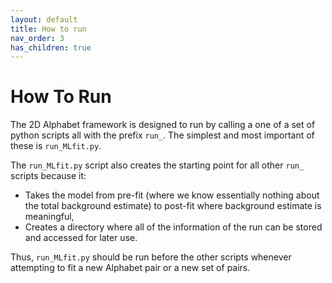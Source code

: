 ```yaml
---
layout: default
title: How to run
nav_order: 3
has_children: true
---
```


# How To Run
The 2D Alphabet framework is designed to run by calling
a one of a set of python scripts all with the prefix
`run_`. The simplest and most important of these is
`run_MLfit.py`. 

The `run_MLfit.py`
script also creates the starting point for all other `run_`
scripts because it:
- Takes the model from pre-fit (where we know essentially nothing
  about the total background estimate) to post-fit where background
  estimate is meaningful,
- Creates a directory where all of the information of the run can
  be stored and accessed for later use.

Thus, `run_MLfit.py` should be run before the other scripts whenever
attempting to fit a new Alphabet pair or a new set of pairs.
